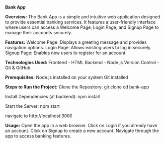 **Bank App**

**Overview:**
The Bank App is a simple and intuitive web application designed to provide essential banking services. It features a user-friendly interface where users can access a Welcome Page, Login Page, and Signup Page to manage their accounts securely.

**Features:**
Welcome Page: Displays a greeting message and provides navigation options.
Login Page: Allows existing users to log in securely.
Signup Page: Enables new users to register for an account.

**Technologies Used:**
Frontend - HTML
Backend - Node.js
Version Control - Git & GitHub

**Prerequisites:**
Node.js installed on your system
Git installed

**Steps to Run the Project:**
Clone the Repository: git clone <repository-url>
cd bank-app

Install Dependencies (at backend):
npm install

Start the Server:
npm start

navigate to http://localhost:3000

**Usage:**
Open the app in a web browser.
Click on Login if you already have an account.
Click on Signup to create a new account.
Navigate through the app to access banking features.
